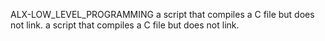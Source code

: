 ALX-LOW_LEVEL_PROGRAMMING
 a script that compiles a C file but does not link.
 a script that compiles a C file but does not link.
